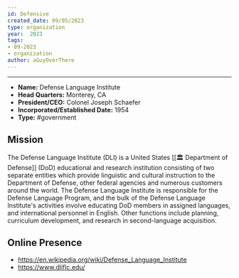 ```yaml
---
id: Defensive
created_date: 09/05/2023
type: organization
year:  2023
tags:
- 09-2023
- organization
author: aGuyOverThere
---
```


----


- **Name:** Defense Language Institute
- **Head Quarters:** Monterey, CA
- **President/CEO:** Colonel Joseph Schaefer 
- **Incorporated/Established Date:** 1954
- **Type:** #government 

## Mission

The Defense Language Institute (DLI) is a United States [[🏛️ Department of Defense]] (DoD) educational and research institution consisting of two separate entities which provide linguistic and cultural instruction to the Department of Defense, other federal agencies and numerous customers around the world. The Defense Language Institute is responsible for the Defense Language Program, and the bulk of the Defense Language Institute's activities involve educating DoD members in assigned languages, and international personnel in English. Other functions include planning, curriculum development, and research in second-language acquisition. 


## Online Presence

- https://en.wikipedia.org/wiki/Defense_Language_Institute
- https://www.dliflc.edu/